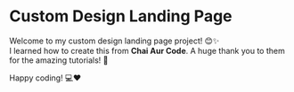 # Custom Design Landing Page

Welcome to my custom design landing page project! 😊✨  
I learned how to create this from **Chai Aur Code**. A huge thank you to them for the amazing tutorials! 🙌

Happy coding! 💻❤️